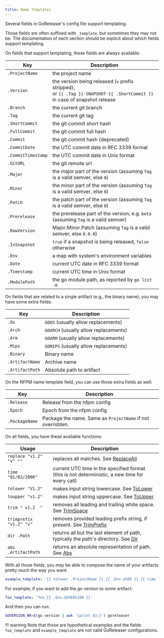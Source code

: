 ```yaml
---
title: Name Templates
---
```


Several fields in GoReleaser's config file support templating.

Those fields are often suffixed with `_template`, but sometimes they may not
be. The documentation of each section should be explicit about which fields
support templating.

On fields that support templating, these fields are always available:

| Key                | Description                                                                                                                  |
|--------------------|------------------------------------------------------------------------------------------------------------------------------|
| `.ProjectName`     | the project name                                                                                                             |
| `.Version`         | the version being released (`v` prefix stripped),<br>or `{{ .Tag }}-SNAPSHOT-{{ .ShortCommit }}` in case of snapshot release |
| `.Branch`          | the current git branch                                                                                                       |
| `.Tag`             | the current git tag                                                                                                          |
| `.ShortCommit`     | the git commit short hash                                                                                                    |
| `.FullCommit`      | the git commit full hash                                                                                                     |
| `.Commit`          | the git commit hash (deprecated)                                                                                             |
| `.CommitDate`      | the UTC commit date in RFC 3339 format                                                                                       |
| `.CommitTimestamp` | the UTC commit date in Unix format                                                                                           |
| `.GitURL`          | the git remote url                                                                                                           |
| `.Major`           | the major part of the version (assuming `Tag` is a valid semver, else `0`)                                                   |
| `.Minor`           | the minor part of the version (assuming `Tag` is a valid semver, else `0`)                                                   |
| `.Patch`           | the patch part of the version (assuming `Tag` is a valid semver, else `0`)                                                   |
| `.Prerelease`      | the prerelease part of the version, e.g. `beta` (assuming `Tag` is a valid semver)                                           |
| `.RawVersion`      | Major.Minor.Patch (assuming `Tag` is a valid semver, else `0.0.0`)                                                           |
| `.IsSnapshot`      | `true` if a snapshot is being released, `false` otherwise                                                                    |
| `.Env`             | a map with system's environment variables                                                                                    |
| `.Date`            | current UTC date in RFC 3339 format                                                                                          |
| `.Timestamp`       | current UTC time in Unix format                                                                                              |
| `.ModulePath`      | the go module path, as reported by `go list -m`                                                                              |

On fields that are related to a single artifact (e.g., the binary name), you
may have some extra fields:

| Key             | Description                           |
|-----------------|---------------------------------------|
| `.Os`           | `GOOS` (usually allow replacements)   |
| `.Arch`         | `GOARCH` (usually allow replacements) |
| `.Arm`          | `GOARM` (usually allow replacements)  |
| `.Mips`         | `GOMIPS` (usually allow replacements) |
| `.Binary`       | Binary name                           |
| `.ArtifactName` | Archive name                          |
| `.ArtifactPath` | Absolute path to artifact             |

On the NFPM name template field, you can use those extra fields as well:

| Key            | Description                                                |
|----------------|------------------------------------------------------------|
| `.Release`     | Release from the nfpm config                               |
| `.Epoch`       | Epoch from the nfpm config                                 |
| `.PackageName` | Package the name. Same as `ProjectName` if not overridden. |

On all fields, you have these available functions:

| Usage                   | Description                                                                                                                    |
|-------------------------|--------------------------------------------------------------------------------------------------------------------------------|
| `replace "v1.2" "v" ""` | replaces all matches. See [ReplaceAll](https://golang.org/pkg/strings/#ReplaceAll)                                             |
| `time "01/02/2006"`     | current UTC time in the specified format (this is not deterministic, a new time for every call)                                |
| `tolower "V1.2"`        | makes input string lowercase. See [ToLower](https://golang.org/pkg/strings/#ToLower)                                           |
| `toupper "v1.2"`        | makes input string uppercase. See [ToUpper](https://golang.org/pkg/strings/#ToUpper)                                           |
| `trim " v1.2  "`        | removes all leading and trailing white space. See [TrimSpace](https://golang.org/pkg/strings/#TrimSpace)                       |
| `trimprefix "v1.2" "v"` | removes provided leading prefix string, if present. See [TrimPrefix](https://golang.org/pkg/strings/#TrimPrefix)                |
| `dir .Path`             | returns all but the last element of path, typically the path's directory. See [Dir](https://golang.org/pkg/path/filepath/#Dir) |
| `abs .ArtifactPath`     | returns an absolute representation of path. See [Abs](https://golang.org/pkg/path/filepath/#Abs)                               |

With all those fields, you may be able to compose the name of your artifacts
pretty much the way you want:

```yaml
example_template: '{{ tolower .ProjectName }}_{{ .Env.USER }}_{{ time "2006" }}'
```

For example, if you want to add the go version to some artifact:

```yaml
foo_template: 'foo_{{ .Env.GOVERSION }}'
```

And then you can run:

```sh
GOVERSION_NR=$(go version | awk '{print $3;}') goreleaser
```

!!! warning
    Note that those are hypothetical examples and the fields `foo_template` and
    `example_template` are not valid GoReleaser configurations.
